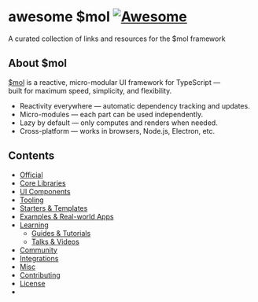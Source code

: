 # awesome $mol [![Awesome](https://awesome.re/badge.svg)](https://awesome.re)
A curated collection of links and resources for the $mol framework

## About $mol

[$mol](https://mol.hyoo.ru) is a reactive, micro-modular UI framework for TypeScript —  
built for maximum speed, simplicity, and flexibility.

- Reactivity everywhere — automatic dependency tracking and updates.
- Micro-modules — each part can be used independently.
- Lazy by default — only computes and renders when needed.
- Cross-platform — works in browsers, Node.js, Electron, etc.

## Contents
- [Official](#official)
- [Core Libraries](#core-libraries)
- [UI Components](#ui-components)
- [Tooling](#tooling)
- [Starters & Templates](#starters--templates)
- [Examples & Real-world Apps](#examples--real-world-apps)
- [Learning](#learning)
    - [Guides & Tutorials](#guides--tutorials)
    - [Talks & Videos](#talks--videos)
- [Community](#community)
- [Integrations](#integrations)
- [Misc](#misc)
- [Contributing](#contributing)
- [License](#license)
- 